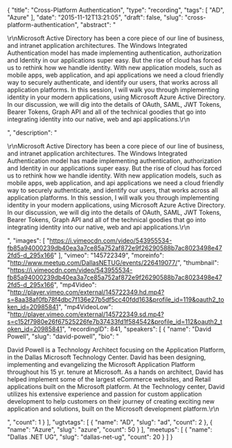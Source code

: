 {
  "title": "Cross-Platform Authentication",
  "type": "recording",
  "tags": [
    "AD",
    "Azure"
  ],
  "date": "2015-11-12T13:21:05",
  "draft": false,
  "slug": "cross-platform-authentication",
  "abstract": "<p>\r\nMicrosoft Active Directory has been a core piece of our line of business, and intranet application architectures. The Windows Integrated Authentication model has made implementing authentication, authorization and Identity in our applications super easy. But the rise of cloud has forced us to rethink how we handle identity. With new application models, such as mobile apps, web application, and api applications we need a cloud friendly way to securely authenticate, and identify our users, that works across all application platforms.  In this session, I will walk you through implementing identity in your modern applications, using Microsoft Azure Active Directory. In our discussion, we will dig into the details of OAuth, SAML, JWT Tokens, Bearer Tokens, Graph API and all of the technical goodies that go into integrating identity into our native, web and api applications.\r\n</p>",
  "description": "<p>\r\nMicrosoft Active Directory has been a core piece of our line of business, and intranet application architectures. The Windows Integrated Authentication model has made implementing authentication, authorization and Identity in our applications super easy. But the rise of cloud has forced us to rethink how we handle identity. With new application models, such as mobile apps, web application, and api applications we need a cloud friendly way to securely authenticate, and identify our users, that works across all application platforms.  In this session, I will walk you through implementing identity in your modern applications, using Microsoft Azure Active Directory. In our discussion, we will dig into the details of OAuth, SAML, JWT Tokens, Bearer Tokens, Graph API and all of the technical goodies that go into integrating identity into our native, web and api applications.\r\n</p>",
  "images": [
    "https://i.vimeocdn.com/video/543955534-fb85a94000239db40ea3a7ce85a752af872e9f26290588b7ac8023498e472fd5-d_295x166"
  ],
  "vimeo": "145722349",
  "moreinfo": "http://www.meetup.com/DallasNETUG/events/226419077/",
  "thumbnail": "https://i.vimeocdn.com/video/543955534-fb85a94000239db40ea3a7ce85a752af872e9f26290588b7ac8023498e472fd5-d_295x166",
  "mp4Video": "http://player.vimeo.com/external/145722349.hd.mp4?s=8aa38af0fb78f4dbc7f136e27b5df5cc40fdd163&profile_id=119&oauth2_token_id=20985841",
  "mp4VideoLow": "http://player.vimeo.com/external/145722349.sd.mp4?s=c152f7980e26f67525226fe7b37433fd1f584542&profile_id=112&oauth2_token_id=20985841",
  "recordingID": 841,
  "speakers": [
    {
      "name": "David Powell",
      "slug": "david-powell",
      "bio": "<p>David Powell is a Technology Architect focusing on the Application Platform, in the Dallas Microsoft Technology Center. David has been designing, implementing and evangelizing the Microsoft Application Platform throughout his 15 yr. tenure at Microsoft. As a hands on architect, David has helped implement some of the largest eCommerce websites, and Retail applications built on the Microsoft platform. At the Technology center, David utilizes his extensive experience and passion for custom application development to help customers on their journey of creating exciting new application and solutions, built on the Microsoft development platform.\r\n</p>",
      "count": 1
    }
  ],
  "ugtvtags": [
    {
      "name": "AD",
      "slug": "ad",
      "count": 2
    },
    {
      "name": "Azure",
      "slug": "azure",
      "count": 50
    }
  ],
  "meetups": [
    {
      "name": "Dallas .NET UG",
      "slug": "dallas-net-ug",
      "count": 20
    }
  ]
}